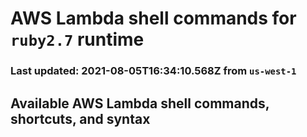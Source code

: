 # AWS Lambda shell commands for `ruby2.7` runtime
### Last updated: 2021-08-05T16:34:10.568Z from `us-west-1`

## Available AWS Lambda shell commands, shortcuts, and syntax


